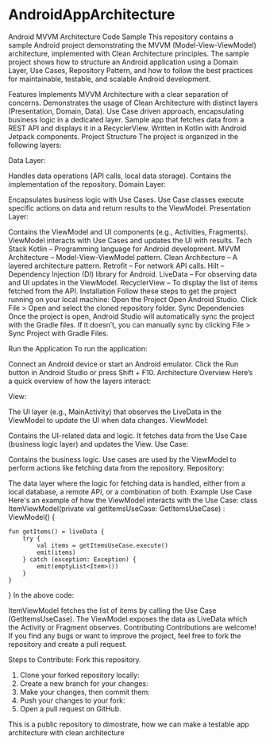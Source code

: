 # AndroidAppArchitecture
Android MVVM Architecture Code Sample
This repository contains a sample Android project demonstrating the MVVM (Model-View-ViewModel) architecture, implemented with Clean Architecture principles. The sample project shows how to structure an Android application using a Domain Layer, Use Cases, Repository Pattern, and how to follow the best practices for maintainable, testable, and scalable Android development.

Features
Implements MVVM Architecture with a clear separation of concerns.
Demonstrates the usage of Clean Architecture with distinct layers (Presentation, Domain, Data).
Use Case driven approach, encapsulating business logic in a dedicated layer.
Sample app that fetches data from a REST API and displays it in a RecyclerView.
Written in Kotlin with Android Jetpack components.
Project Structure
The project is organized in the following layers:

Data Layer:

Handles data operations (API calls, local data storage).
Contains the implementation of the repository.
Domain Layer:

Encapsulates business logic with Use Cases.
Use Case classes execute specific actions on data and return results to the ViewModel.
Presentation Layer:

Contains the ViewModel and UI components (e.g., Activities, Fragments).
ViewModel interacts with Use Cases and updates the UI with results.
Tech Stack
Kotlin – Programming language for Android development.
MVVM Architecture – Model-View-ViewModel pattern.
Clean Architecture – A layered architecture pattern.
Retrofit – For network API calls.
Hilt – Dependency Injection (DI) library for Android.
LiveData – For observing data and UI updates in the ViewModel.
RecyclerView – To display the list of items fetched from the API.
Installation
Follow these steps to get the project running on your local machine:
Open the Project
Open Android Studio.
Click File > Open and select the cloned repository folder.
Sync Dependencies
Once the project is open, Android Studio will automatically sync the project with the Gradle files. If it doesn’t, you can manually sync by clicking File > Sync Project with Gradle Files.

Run the Application
To run the application:

Connect an Android device or start an Android emulator.
Click the Run button in Android Studio or press Shift + F10.
Architecture Overview
Here’s a quick overview of how the layers interact:

View:

The UI layer (e.g., MainActivity) that observes the LiveData in the ViewModel to update the UI when data changes.
ViewModel:

Contains the UI-related data and logic. It fetches data from the Use Case (business logic layer) and updates the View.
Use Case:

Contains the business logic. Use cases are used by the ViewModel to perform actions like fetching data from the repository.
Repository:

The data layer where the logic for fetching data is handled, either from a local database, a remote API, or a combination of both.
Example Use Case
Here's an example of how the ViewModel interacts with the Use Case:
class ItemViewModel(private val getItemsUseCase: GetItemsUseCase) : ViewModel() {

    fun getItems() = liveData {
        try {
            val items = getItemsUseCase.execute()
            emit(items)
        } catch (exception: Exception) {
            emit(emptyList<Item>())
        }
    }
}
In the above code:

ItemViewModel fetches the list of items by calling the Use Case (GetItemsUseCase).
The ViewModel exposes the data as LiveData which the Activity or Fragment observes.
Contributing
Contributions are welcome! If you find any bugs or want to improve the project, feel free to fork the repository and create a pull request.

Steps to Contribute:
Fork this repository.
1. Clone your forked repository locally:
2. Create a new branch for your changes:
3. Make your changes, then commit them:
4. Push your changes to your fork:
5. Open a pull request on GitHub.



This is a public repository to dimostrate, how we can make a testable app architecture with clean architecture
